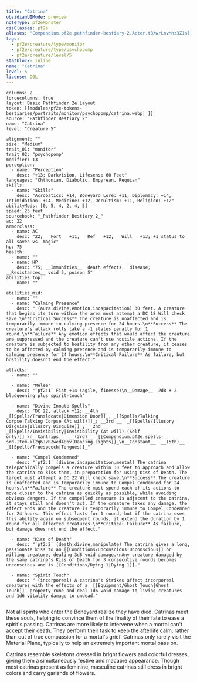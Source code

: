 ```yaml
---
title: "Catrina"
obsidianUIMode: preview
noteType: pf2eMonster
cssClasses: pf2e
aliases: "Compendium.pf2e.pathfinder-bestiary-2.Actor.t8XwrLnvMnz3Z1al" 
tags:
  - pf2e/creature/type/monitor
  - pf2e/creature/type/psychopomp
  - pf2e/creature/level/5
statblock: inline
name: "Catrina"
level: 5
license: OGL
---
```


```statblock
columns: 2
forcecolumns: true
layout: Basic Pathfinder 2e Layout
token: [[modules/pf2e-tokens-bestiaries/portraits/monitor/psychopomp/catrina.webp| ]]
source: "Pathfinder Bestiary 2"
name: "Catrina"
level: "Creature 5"

alignment: ""
size: "Medium"
trait_01: "monitor"
trait_02: "psychopomp"
modifier: 13
perception:
  - name: "Perception"
    desc: "+13; Darkvision, Lifesense 60 Feet"
languages: "Chthonian, Diabolic, Empyrean, Requian"
skills:
  - name: "Skills"
    desc: "Acrobatics: +14, Boneyard Lore: +11, Diplomacy: +14, Intimidation: +14, Medicine: +12, Occultism: +11, Religion: +12"
abilityMods: [0, 5, 4, 2, 4, 5]
speed: 25 feet
sourcebook: "_Pathfinder Bestiary 2_"
ac: 22
armorclass:
  - name: AC
    desc: "22; __Fort__ +11, __Ref__ +12, __Will__ +13; +1 status to all saves vs. magic"
hp: 75
health:
  - name: ""
  - name: HP
    desc: "75; __Immunities__  death effects,  disease; __Resistances__ void 5, poison 5"
abilities_top:
  - name: ""

abilities_mid:
  - name: ""
  - name: "Calming Presence"
    desc: " (aura,divine,emotion,incapacitation) 30 feet. A creature that begins its turn within the area must attempt a DC 18 Will check save.\n**Critical Success** The creature is unaffected and is temporarily immune to calming presence for 24 hours.\n**Success** The creature's attack rolls take a -1 status penalty for 1 round.\n**Failure** Any emotion effects that would affect the creature are suppressed and the creature can't use hostile actions. If the creature is subjected to hostility from any other creature, it ceases to be affected by calming presence and is temporarily immune to calming presence for 24 hours.\n**Critical Failure** As failure, but hostility doesn't end the effect."

attacks:
  - name: ""

  - name: "Melee"
    desc: "`pf2:1` Fist +14 (agile, finesse)\n__Damage__  2d8 + 2 bludgeoning plus spirit-touch"

  - name: "Divine Innate Spells"
    desc: "DC 22, attack +12; __4th __  _[[Spells/Translocate|Dimension Door]]_, _[[Spells/Talking Corpse|Talking Corpse (At will)]]_; __3rd __  _[[Spells/Illusory Disguise|Illusory Disguise]]_; __2nd __  _[[Spells/Invisibility|Invisibility (At will) (Self only)]]_\n__Cantrips__  __(3rd)__ _[[Compendium.pf2e.spells-srd.Item.kl2q6JvBZwed4B6v|Dancing Lights]]_\n__Constant__  __(5th)__ _[[Spells/Truespeech|Tongues]]_"

  - name: "Compel Condemned"
    desc: "`pf2:1` (divine,incapacitation,mental) The catrina telepathically compels a creature within 30 feet to approach and allow the catrina to kiss them, in preparation for using Kiss of Death. The target must attempt a DC 22 Will check save.\n**Success** The creature is unaffected and is temporarily immune to Compel Condemned for 24 hours.\n**Failure** The creature must spend each of its actions to move closer to the catrina as quickly as possible, while avoiding obvious dangers. If the compelled creature is adjacent to the catrina, it stays still and doesn't act. If the creature takes any damage, the effect ends and the creature is temporarily immune to Compel Condemned for 24 hours. This effect lasts for 1 round, but if the catrina uses this ability again on subsequent rounds, it extend the duration by 1 round for all affected creatures.\n**Critical Failure** As failure, but damage does not end the effect."

  - name: "Kiss of Death"
    desc: "`pf2:2` (death,divine,manipulate) The catrina gives a long, passionate kiss to an [[Conditions/Unconscious|Unconscious]] or willing creature, dealing 3d6 void damage.\nAny creature damaged by the same catrina's Kiss of Death for 3 consecutive rounds becomes unconscious and is [[Conditions/Dying 1|Dying 1]]."

  - name: "Spirit Touch"
    desc: " (incorporeal) A catrina's Strikes affect incorporeal creatures with the effects of a _[[Equipment/Ghost Touch|Ghost Touch]]_ property rune and deal 1d6 void damage to living creatures and 1d6 vitality damage to undead."
 
```



Not all spirits who enter the Boneyard realize they have died. Catrinas meet these souls, helping to convince them of the finality of their fate to ease a spirit's passing. Catrinas are more likely to intervene when a mortal can't accept their death. They perform their task to keep the afterlife calm, rather than out of true compassion for a mortal's grief. Catrinas only rarely visit the Material Plane, typically to help an extremely important mortal pass on.

Catrinas resemble skeletons dressed in bright flowers and colorful dresses, giving them a simultaneously festive and macabre appearance. Though most catrinas present as feminine, masculine catrinas still dress in bright colors and carry garlands of flowers.
